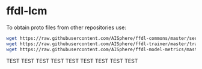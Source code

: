 # ffdl-lcm

To obtain proto files from other repositories use:
```bash
wget https://raw.githubusercontent.com/AISphere/ffdl-commons/master/service/lcm.proto
wget https://raw.githubusercontent.com/AISphere/ffdl-trainer/master/trainer/grpc_trainer_v2/trainer.proto
wget https://raw.githubusercontent.com/AISphere/ffdl-model-metrics/master/service/grpc_training_data_v1/training_data.proto
```

TEST TEST TEST
TEST TEST TEST
TEST TEST TEST

